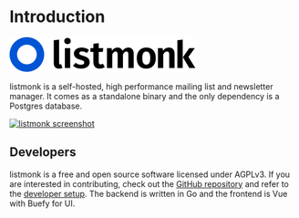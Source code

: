 # Introduction

[![listmonk](images/logo.svg)](https://listmonk.app)

listmonk is a self-hosted, high performance mailing list and newsletter manager. It comes as a standalone binary and the only dependency is a Postgres database.

[![listmonk screenshot](https://user-images.githubusercontent.com/547147/134939475-e0391111-f762-44cb-b056-6cb0857755e3.png)](https://listmonk.app)

## Developers
listmonk is a free and open source software licensed under AGPLv3. If you are interested in contributing, check out the [GitHub repository](https://github.com/knadh/listmonk) and refer to the [developer setup](developer-setup.md). The backend is written in Go and the frontend is Vue with Buefy for UI. 
